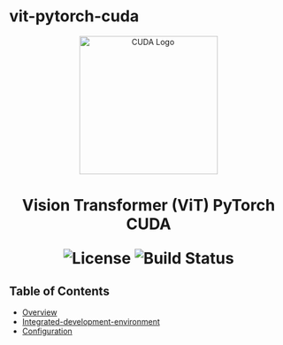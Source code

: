 # vit-pytorch-cuda
<p align="center">
  <img src="" alt="CUDA Logo" width="250">
</p>

<h1 align="center"> Vision Transformer (ViT) PyTorch CUDA </h>

<p align="center">
  <img alt="License" src="https://img.shields.io/badge/license-Apache%202.0-blue.svg">
  <img alt="Build Status" src="https://img.shields.io/badge/build-passing-teal.svg">
</p>

## Table of Contents

- [Overview](#overview)
- [Integrated-development-environment](#integrated-development-environment)
- [Configuration](#configuration)